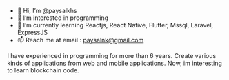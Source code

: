 - 👋 Hi, I’m @paysalkhs
- 👀 I’m interested in programming
- 🌱 I’m currently learning Reactjs, React Native, Flutter, Mssql, Laravel, ExpressJS
- 📫 Reach me at email : paysalnk@gmail.com

I have experienced in programming for more than 6 years. Create various kinds of applications from web and mobile applications.
Now, im interesting to learn blockchain code.
